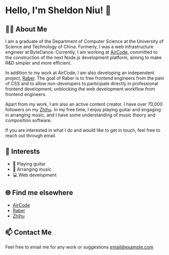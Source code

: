 # Hello, I'm Sheldon Niu! 👋

## 🙋‍♂️ About Me

I am a graduate of the Department of Computer Science at the University of Science and Technology of China. Formerly, I was a web infrastructure engineer at ByteDance. Currently, I am working at [AirCode](https://aircode.io/), committed to the construction of the next Node.js development platform, aiming to make R&D simpler and more efficient.

In addition to my work at AirCode, I am also developing an independent project, [Raber](https://www.raber.app/). The goal of Raber is to free frontend engineers from the pain of CSS and to allow non-developers to participate directly in professional frontend development, unblocking the web development workflow from frontend engineers.

Apart from my work, I am also an active content creator. I have over 70,000 followers on my [Zhihu](https://www.zhihu.com/people/niu-dai-68-44). In my free time, I enjoy playing guitar and engaging in arranging music, and I have some understanding of music theory and composition software.

If you are interested in what I do and would like to get in touch, feel free to reach out through email.

## 🌟 Interests
- 🎸 Playing guitar
- 🎼 Arranging music
- 💻 Web development

## 🌐 Find me elsewhere
  - [AirCode](https://aircode.io/)
  - [Raber](https://www.raber.app/)
  - [Zhihu](https://www.zhihu.com/people/niu-dai-68-44)

## 📫 Contact Me
Feel free to email me for any work or suggestions [email@example.com](mailto:email@example.com)
